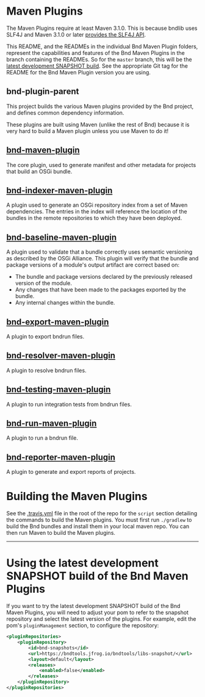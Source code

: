 # Maven Plugins

The Maven Plugins require at least Maven 3.1.0. This is because bndlib uses SLF4J and Maven 3.1.0 or later [provides the SLF4J API][6].

This README, and the READMEs in the individual Bnd Maven Plugin folders,
represent the capabilities and features of the Bnd Maven Plugins in
the branch containing the READMEs. So for the `master` branch, this will be
the [latest development SNAPSHOT build](#using-the-latest-development-snapshot-build-of-the-bnd-maven-plugins).
See the appropriate Git tag for the README for the
Bnd Maven Plugin version you are using.

## bnd-plugin-parent

This project builds the various Maven plugins provided by the Bnd project,
and defines common dependency information.

These plugins are built using Maven (unlike the rest of Bnd) because it is
very hard to build a Maven plugin unless you use Maven to do it!

## [bnd-maven-plugin][1]

The core plugin, used to generate manifest and other metadata for
projects that build an OSGi bundle.

## [bnd-indexer-maven-plugin][2]

A plugin used to generate an OSGi repository index from a set of Maven
dependencies. The entries in the index will reference the location of
the bundles in the remote repositories to which they have been deployed.

## [bnd-baseline-maven-plugin][3]

A plugin used to validate that a bundle correctly uses semantic versioning
as described by the OSGi Alliance. This plugin will verify that the bundle
and package versions of a module's output artifact are correct based on:

* The bundle and package versions declared by the previously released
version of the module.
* Any changes that have been made to the packages exported by the bundle.
* Any internal changes within the bundle.

## [bnd-export-maven-plugin][4]

A plugin to export bndrun files.

## [bnd-resolver-maven-plugin][7]

A plugin to resolve bndrun files.

## [bnd-testing-maven-plugin][8]

A plugin to run integration tests from bndrun files.

## [bnd-run-maven-plugin][9]

A plugin to run a bndrun file.

## [bnd-reporter-maven-plugin][10]

A plugin to generate and export reports of projects.

# Building the Maven Plugins

See the [.travis.yml][5] file in the root of the repo for the `script` section
detailing the commands to build the Maven plugins. You must first run `./gradlew`
to build the Bnd bundles and install them in your local maven repo. You can then
run Maven to build the Maven plugins.

---

# Using the latest development SNAPSHOT build of the Bnd Maven Plugins

If you want to try the latest development SNAPSHOT build of the
Bnd Maven Plugins, you will need to adjust your pom to refer to the snapshot
repository and select the latest version of the plugins. For example, edit the
pom's `pluginManagement` section, to configure the repository:

```xml
<pluginRepositories>
	<pluginRepository>
		<id>bnd-snapshots</id>
		<url>https://bndtools.jfrog.io/bndtools/libs-snapshot/</url>
		<layout>default</layout>
		<releases>
			<enabled>false</enabled>
		</releases>
	</pluginRepository>
</pluginRepositories>
```

[1]: bnd-maven-plugin/README.md
[2]: bnd-indexer-maven-plugin/README.md
[3]: bnd-baseline-maven-plugin/README.md
[4]: bnd-export-maven-plugin/README.md
[5]: ../.travis.yml
[6]: https://maven.apache.org/maven-logging.html
[7]: bnd-resolver-maven-plugin/README.md
[8]: bnd-testing-maven-plugin/README.md
[9]: bnd-run-maven-plugin/README.md
[10]: bnd-reporter-maven-plugin/README.md
